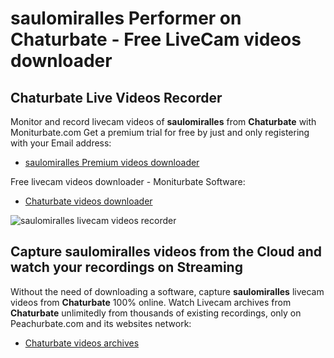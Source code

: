 # saulomiralles Performer on Chaturbate - Free LiveCam videos downloader

## Chaturbate Live Videos Recorder

Monitor and record livecam videos of **saulomiralles** from **Chaturbate** with Moniturbate.com
Get a premium trial for free by just and only registering with your Email address:
* [saulomiralles Premium videos downloader](https://moniturbate.com/request-demo-licence-key.html)

Free livecam videos downloader - Moniturbate Software:
* [Chaturbate videos downloader](https://moniturbate.com/moniturbate-download-software.html)

![saulomiralles livecam videos recorder](https://peachurnet.com/templates/moniturbate-software.png)


## Capture saulomiralles videos from the Cloud and watch your recordings on Streaming

Without the need of downloading a software, capture **saulomiralles** livecam videos from **Chaturbate** 100% online.
Watch Livecam archives from **Chaturbate** unlimitedly from thousands of existing recordings, only on Peachurbate.com and its websites network:
* [Chaturbate videos archives](https://peachurnet.com/)